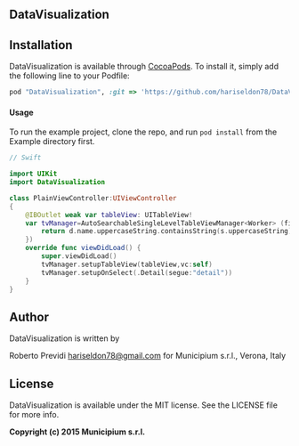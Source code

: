 ## DataVisualization

## Installation

DataVisualization is available through [CocoaPods](http://cocoapods.org). To install
it, simply add the following line to your Podfile:

```ruby
pod "DataVisualization", :git => 'https://github.com/hariseldon78/DataVisualization.git'
```

#### Usage

To run the example project, clone the repo, and run `pod install` from the Example directory first.

```swift
// Swift

import UIKit
import DataVisualization

class PlainViewController:UIViewController
{
    @IBOutlet weak var tableView: UITableView!
    var tvManager=AutoSearchableSingleLevelTableViewManager<Worker> (filteringClosure: { (d:Worker, s:String) -> Bool in
        return d.name.uppercaseString.containsString(s.uppercaseString)
    })
    override func viewDidLoad() {
        super.viewDidLoad()
        tvManager.setupTableView(tableView,vc:self)
		tvManager.setupOnSelect(.Detail(segue:"detail"))
    }
}

```
## Author

DataVisualization is written by 

Roberto Previdi <hariseldon78@gmail.com>
for 
Municipium s.r.l., Verona, Italy

## License

DataVisualization is available under the MIT license. See the LICENSE file for more info.

**Copyright (c) 2015 Municipium s.r.l.**



